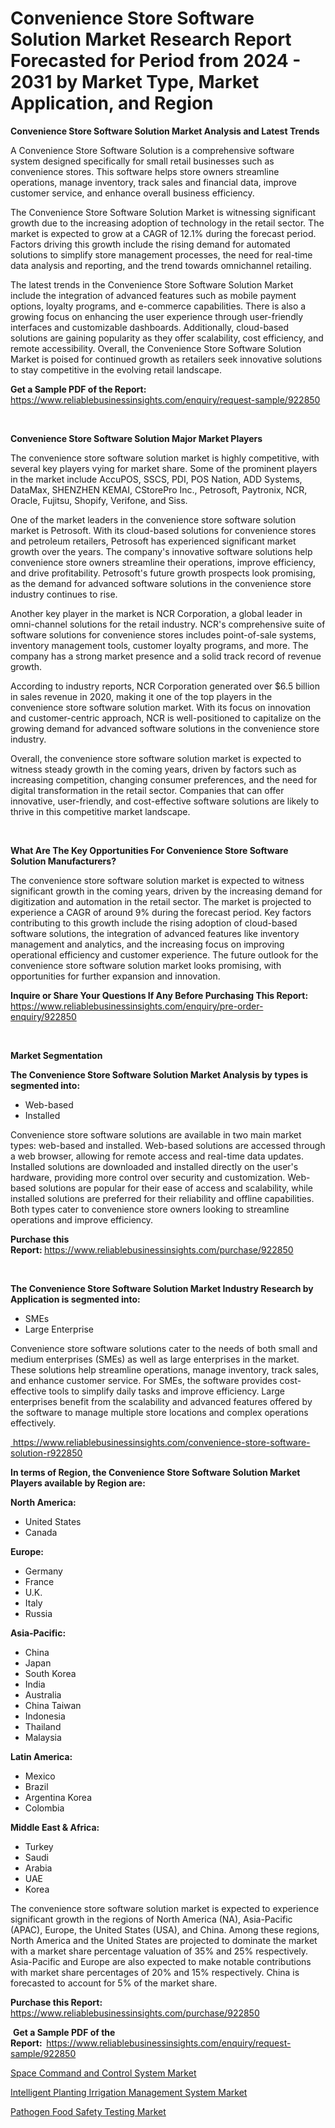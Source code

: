 <p><h1>Convenience Store Software Solution Market Research Report Forecasted for Period from 2024 -  2031 by Market Type, Market Application, and Region</h1></p><p><strong>Convenience Store Software Solution Market Analysis and Latest Trends</strong></p>
<p><p>A Convenience Store Software Solution is a comprehensive software system designed specifically for small retail businesses such as convenience stores. This software helps store owners streamline operations, manage inventory, track sales and financial data, improve customer service, and enhance overall business efficiency.</p><p>The Convenience Store Software Solution Market is witnessing significant growth due to the increasing adoption of technology in the retail sector. The market is expected to grow at a CAGR of 12.1% during the forecast period. Factors driving this growth include the rising demand for automated solutions to simplify store management processes, the need for real-time data analysis and reporting, and the trend towards omnichannel retailing.</p><p>The latest trends in the Convenience Store Software Solution Market include the integration of advanced features such as mobile payment options, loyalty programs, and e-commerce capabilities. There is also a growing focus on enhancing the user experience through user-friendly interfaces and customizable dashboards. Additionally, cloud-based solutions are gaining popularity as they offer scalability, cost efficiency, and remote accessibility. Overall, the Convenience Store Software Solution Market is poised for continued growth as retailers seek innovative solutions to stay competitive in the evolving retail landscape.</p></p>
<p><strong>Get a Sample PDF of the Report:&nbsp;</strong> <a href="https://www.reliablebusinessinsights.com/enquiry/request-sample/922850">https://www.reliablebusinessinsights.com/enquiry/request-sample/922850</a></p>
<p>&nbsp;</p>
<p><strong>Convenience Store Software Solution Major Market Players</strong></p>
<p><p>The convenience store software solution market is highly competitive, with several key players vying for market share. Some of the prominent players in the market include AccuPOS, SSCS, PDI, POS Nation, ADD Systems, DataMax, SHENZHEN KEMAI, CStorePro Inc., Petrosoft, Paytronix, NCR, Oracle, Fujitsu, Shopify, Verifone, and Siss.</p><p>One of the market leaders in the convenience store software solution market is Petrosoft. With its cloud-based solutions for convenience stores and petroleum retailers, Petrosoft has experienced significant market growth over the years. The company's innovative software solutions help convenience store owners streamline their operations, improve efficiency, and drive profitability. Petrosoft's future growth prospects look promising, as the demand for advanced software solutions in the convenience store industry continues to rise.</p><p>Another key player in the market is NCR Corporation, a global leader in omni-channel solutions for the retail industry. NCR's comprehensive suite of software solutions for convenience stores includes point-of-sale systems, inventory management tools, customer loyalty programs, and more. The company has a strong market presence and a solid track record of revenue growth.</p><p>According to industry reports, NCR Corporation generated over $6.5 billion in sales revenue in 2020, making it one of the top players in the convenience store software solution market. With its focus on innovation and customer-centric approach, NCR is well-positioned to capitalize on the growing demand for advanced software solutions in the convenience store industry.</p><p>Overall, the convenience store software solution market is expected to witness steady growth in the coming years, driven by factors such as increasing competition, changing consumer preferences, and the need for digital transformation in the retail sector. Companies that can offer innovative, user-friendly, and cost-effective software solutions are likely to thrive in this competitive market landscape.</p></p>
<p>&nbsp;</p>
<p><strong>What Are The Key Opportunities For Convenience Store Software Solution Manufacturers?</strong></p>
<p><p>The convenience store software solution market is expected to witness significant growth in the coming years, driven by the increasing demand for digitization and automation in the retail sector. The market is projected to experience a CAGR of around 9% during the forecast period. Key factors contributing to this growth include the rising adoption of cloud-based software solutions, the integration of advanced features like inventory management and analytics, and the increasing focus on improving operational efficiency and customer experience. The future outlook for the convenience store software solution market looks promising, with opportunities for further expansion and innovation.</p></p>
<p><strong>Inquire or Share Your Questions If Any Before Purchasing This Report:</strong> <a href="https://www.reliablebusinessinsights.com/enquiry/pre-order-enquiry/922850">https://www.reliablebusinessinsights.com/enquiry/pre-order-enquiry/922850</a></p>
<p>&nbsp;</p>
<p><strong>Market Segmentation</strong></p>
<p><strong>The Convenience Store Software Solution Market Analysis by types is segmented into:</strong></p>
<p><ul><li>Web-based</li><li>Installed</li></ul></p>
<p><p>Convenience store software solutions are available in two main market types: web-based and installed. Web-based solutions are accessed through a web browser, allowing for remote access and real-time data updates. Installed solutions are downloaded and installed directly on the user's hardware, providing more control over security and customization. Web-based solutions are popular for their ease of access and scalability, while installed solutions are preferred for their reliability and offline capabilities. Both types cater to convenience store owners looking to streamline operations and improve efficiency.</p></p>
<p><strong>Purchase this Report:&nbsp;</strong><a href="https://www.reliablebusinessinsights.com/purchase/922850">https://www.reliablebusinessinsights.com/purchase/922850</a></p>
<p>&nbsp;</p>
<p><strong>The Convenience Store Software Solution Market Industry Research by Application is segmented into:</strong></p>
<p><ul><li>SMEs</li><li>Large Enterprise</li></ul></p>
<p><p>Convenience store software solutions cater to the needs of both small and medium enterprises (SMEs) as well as large enterprises in the market. These solutions help streamline operations, manage inventory, track sales, and enhance customer service. For SMEs, the software provides cost-effective tools to simplify daily tasks and improve efficiency. Large enterprises benefit from the scalability and advanced features offered by the software to manage multiple store locations and complex operations effectively.</p></p>
<p><a href="https://www.reliablebusinessinsights.com/convenience-store-software-solution-r922850">&nbsp;https://www.reliablebusinessinsights.com/convenience-store-software-solution-r922850</a></p>
<p><strong>In terms of Region, the Convenience Store Software Solution Market Players available by Region are:</strong></p>
<p>
    <p> <strong> North America: </strong>
        <ul>
            <li>United States</li>
            <li>Canada</li>
        </ul>
        </p> 
    <p> <strong> Europe: </strong>
        <ul>
            <li>Germany</li>
            <li>France</li>
            <li>U.K.</li>
            <li>Italy</li>
            <li>Russia</li>
        </ul>
        </p> 
    <p> <strong> Asia-Pacific: </strong>
        <ul>
            <li>China</li>
            <li>Japan</li>
            <li>South Korea</li>
            <li>India</li>
            <li>Australia</li>
            <li>China Taiwan</li>
            <li>Indonesia</li>
            <li>Thailand</li>
            <li>Malaysia</li>
        </ul>
        </p> 
    <p> <strong> Latin America: </strong>
        <ul>
            <li>Mexico</li>
            <li>Brazil</li>
            <li>Argentina Korea</li>
            <li>Colombia</li>
        </ul>
        </p> 
    <p> <strong> Middle East & Africa: </strong>
        <ul>
            <li>Turkey</li>
            <li>Saudi</li>
            <li>Arabia</li>
            <li>UAE</li>
            <li>Korea</li>
        </ul>
    </p>
    </p>
<p><p>The convenience store software solution market is expected to experience significant growth in the regions of North America (NA), Asia-Pacific (APAC), Europe, the United States (USA), and China. Among these regions, North America and the United States are projected to dominate the market with a market share percentage valuation of 35% and 25% respectively. Asia-Pacific and Europe are also expected to make notable contributions with market share percentages of 20% and 15% respectively. China is forecasted to account for 5% of the market share.</p></p>
<p><strong>Purchase this Report: </strong><a href="https://www.reliablebusinessinsights.com/purchase/922850">https://www.reliablebusinessinsights.com/purchase/922850</a></p>
<p>&nbsp;<strong>Get a Sample PDF of the Report:&nbsp;&nbsp;</strong><a href="https://www.reliablebusinessinsights.com/enquiry/request-sample/922850">https://www.reliablebusinessinsights.com/enquiry/request-sample/922850</a></p>
<p><strong></strong></p>
<p><p><a href="https://github.com/nicoletavirag/Market-Research-Report-List-4/blob/main/space-command-and-control-system-market.md">Space Command and Control System Market</a></p><p><a href="https://github.com/ochgvvcj16/Market-Research-Report-List-1/blob/main/intelligent-planting-irrigation-management-system-market.md">Intelligent Planting Irrigation Management System Market</a></p><p><a href="https://github.com/btwcqfvq34/Market-Research-Report-List-2/blob/main/pathogen-food-safety-testing-market.md">Pathogen Food Safety Testing Market</a></p></p>